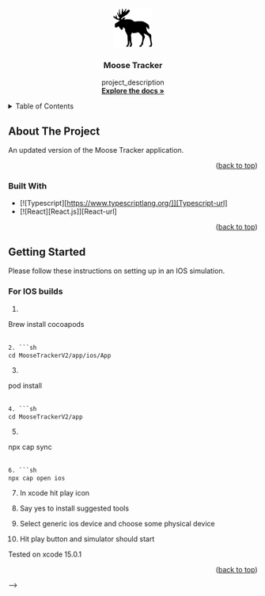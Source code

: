 
<br />
<div align="center">
  <a href="https://github.com/lunamoonmoon/MooseTrackerV2">
    <img src="app/public/moose.png" alt="Logo" width="80" height="80">
  </a>

<h3 align="center">Moose Tracker</h3>

  <p align="center">
    project_description
    <br />
    <a href="https://github.com/lunamoonmoon/MooseTrackerV2"><strong>Explore the docs »</strong></a>
    <br />
  </p>
</div>



<!-- TABLE OF CONTENTS -->
<details>
  <summary>Table of Contents</summary>
  <ol>
    <li>
      <a href="#about-the-project">About The Project</a>
      <ul>
        <li><a href="#built-with">Built With</a></li>
      </ul>
    </li>
    <li>
      <a href="#getting-started">Getting Started</a>
      <!-- <ul>
        <li><a href="#prerequisites">Prerequisites</a></li>
        <li><a href="#installation">Installation</a></li>
      </ul>
    </li>
    <li><a href="#usage">Usage</a></li>
    <li><a href="#roadmap">Roadmap</a></li>
    <li><a href="#contributing">Contributing</a></li>
    <li><a href="#license">License</a></li>
    <li><a href="#contact">Contact</a></li>
    <li><a href="#acknowledgments">Acknowledgments</a></li> -->
  </ol>
</details>



<!-- ABOUT THE PROJECT -->
## About The Project

An updated version of the Moose Tracker application.

<p align="right">(<a href="#readme-top">back to top</a>)</p>



### Built With

* [![Typescript][https://www.typescriptlang.org/]][Typescript-url]
* [![React][React.js]][React-url]

<p align="right">(<a href="#readme-top">back to top</a>)</p>



<!-- GETTING STARTED -->
## Getting Started

Please follow these instructions on setting up in an IOS simulation.

### For IOS builds
1. ```sh
Brew install cocoapods
```

2. ```sh
cd MooseTrackerV2/app/ios/App
```

3. ```sh
pod install
```

4. ```sh
cd MooseTrackerV2/app
```

5. ```sh
npx cap sync
```

6. ```sh
npx cap open ios
```

7. In xcode hit play icon

8. Say yes to install suggested tools

9. Select generic ios device and choose some physical device

10. Hit play button and simulator should start

Tested on xcode 15.0.1

<!-- ### Prerequisites

This is an example of how to list things you need to use the software and how to install them.
* npm
  ```sh
  npm install npm@latest -g
  ```

### Installation

1. Get a free API Key at [https://example.com](https://example.com)
2. Clone the repo
   ```sh
   git clone https://github.com/github_username/repo_name.git
   ```
3. Install NPM packages
   ```sh
   npm install
   ```
4. Enter your API in `config.js`
   ```js
   const API_KEY = 'ENTER YOUR API';
   ``` -->

<p align="right">(<a href="#readme-top">back to top</a>)</p>

<!-- 

<!-- USAGE EXAMPLES -->
<!-- ## Usage

Use this space to show useful examples of how a project can be used. Additional screenshots, code examples and demos work well in this space. You may also link to more resources.

_For more examples, please refer to the [Documentation](https://example.com)_

<p align="right">(<a href="#readme-top">back to top</a>)</p> -->




<!-- LICENSE -->
<!-- ## License

Distributed under the MIT License. See `LICENSE.txt` for more information.

<p align="right">(<a href="#readme-top">back to top</a>)</p>

 -->

<!-- CONTACT -->
<!-- ## Contact

Your Name - [@twitter_handle](https://twitter.com/twitter_handle) - email@email_client.com

Project Link: [https://github.com/github_username/repo_name](https://github.com/github_username/repo_name)

<p align="right">(<a href="#readme-top">back to top</a>)</p>
 -->


<!-- ACKNOWLEDGMENTS -->
<!-- ## Acknowledgments

* []()
* []()
* []()

<p align="right">(<a href="#readme-top">back to top</a>)</p> --> -->
